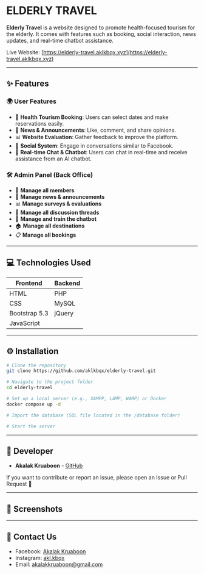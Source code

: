 # ELDERLY TRAVEL

**Elderly Travel** is a website designed to promote health-focused tourism for the elderly. It comes with features such as booking, social interaction, news updates, and real-time chatbot assistance.

Live Website: [https://elderly-travel.aklkbqx.xyz](https://elderly-travel.aklkbqx.xyz)

---

## ✨ Features

### 🌍 **User Features**
- 📍 **Health Tourism Booking**: Users can select dates and make reservations easily.
- 📰 **News & Announcements**: Like, comment, and share opinions.
- 📊 **Website Evaluation**: Gather feedback to improve the platform.
- 👥 **Social System**: Engage in conversations similar to Facebook.
- 💬 **Real-time Chat & Chatbot**: Users can chat in real-time and receive assistance from an AI chatbot.

### 🛠️ **Admin Panel (Back Office)**
- 👤 **Manage all members**
- 📰 **Manage news & announcements**
- 📊 **Manage surveys & evaluations**
- 📝 **Manage all discussion threads**
- 🤖 **Manage and train the chatbot**
- 🏠 **Manage all destinations**
- 📋 **Manage all bookings**

---

## 💻 Technologies Used
| **Frontend** | **Backend** |
|-------------|------------|
| HTML | PHP |
| CSS | MySQL |
| Bootstrap 5.3 | jQuery |
| JavaScript |  |

---

## ⚙️ Installation
```sh
# Clone the repository
git clone https://github.com/aklkbqx/elderly-travel.git

# Navigate to the project folder
cd elderly-travel

# Set up a local server (e.g., XAMPP, LAMP, WAMP) or Docker
docker compose up -d

# Import the database (SQL file located in the /database folder)

# Start the server
```

---

## 🌟 Developer
- **Akalak Kruaboon** - [GitHub](https://github.com/aklkbqx)

If you want to contribute or report an issue, please open an Issue or Pull Request 🚀

---

## 🎨 Screenshots


---

## 💬 Contact Us
- Facebook: [Akalak Kruaboon](https://facebook.com/akalak.kruaboon)
- Instagram: [akl.kbqx](https://instagram.com/akl.kbqx)
- Email: akalakkruaboon@gmail.com

